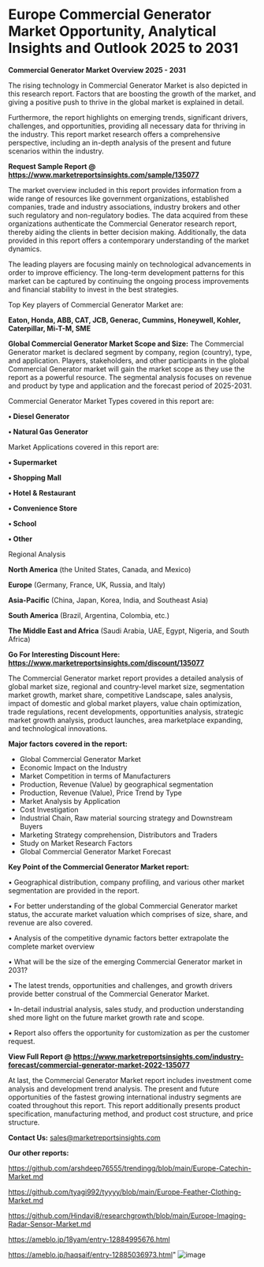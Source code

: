 # Europe Commercial Generator Market Opportunity, Analytical Insights and Outlook 2025 to 2031

<Strong> Commercial Generator Market Overview 2025 - 2031</strong>

The rising technology in Commercial Generator Market is also depicted in this research report. Factors that are boosting the growth of the market, and giving a positive push to thrive in the global market is explained in detail.

Furthermore, the report highlights on emerging trends, significant drivers, challenges, and opportunities, providing all necessary data for thriving in the industry. This report market research offers a comprehensive perspective, including an in-depth analysis of the present and future scenarios within the industry.

<strong>Request Sample Report @ <a href=https://www.marketreportsinsights.com/sample/135077>https://www.marketreportsinsights.com/sample/135077</a></strong>

The market overview included in this report provides information from a wide range of resources like government organizations, established companies, trade and industry associations, industry brokers and other such regulatory and non-regulatory bodies. The data acquired from these organizations authenticate the Commercial Generator research report, thereby aiding the clients in better decision making. Additionally, the data provided in this report offers a contemporary understanding of the market dynamics.

The leading players are focusing mainly on technological advancements in order to improve efficiency. The long-term development patterns for this market can be captured by continuing the ongoing process improvements and financial stability to invest in the best strategies.

Top Key players of Commercial Generator Market are:

<strong>Eaton, Honda, ABB, CAT, JCB, Generac, Cummins, Honeywell, Kohler, Caterpillar, Mi-T-M, SME</strong>

<strong><b>Global Commercial Generator Market Scope and Size:</b></strong>
The Commercial Generator market is declared segment by company, region (country), type, and application. Players, stakeholders, and other participants in the global Commercial Generator market will gain the market scope as they use the report as a powerful resource. The segmental analysis focuses on revenue and product by type and application and the forecast period of 2025-2031.

Commercial Generator Market Types covered in this report are:

<strong>• Diesel Generator

• Natural Gas Generator</strong>

Market Applications covered in this report are:

<strong>• Supermarket

• Shopping Mall

• Hotel & Restaurant

• Convenience Store

• School

• Other</strong> 

Regional Analysis

<strong>North America</strong> (the United States, Canada, and Mexico)

<strong>Europe</strong> (Germany, France, UK, Russia, and Italy)

<strong>Asia-Pacific</strong> (China, Japan, Korea, India, and Southeast Asia)

<strong>South America</strong> (Brazil, Argentina, Colombia, etc.)

<strong>The Middle East and Africa</strong> (Saudi Arabia, UAE, Egypt, Nigeria, and South Africa)

<strong>Go For Interesting Discount Here: <a href=https://www.marketreportsinsights.com/discount/135077>https://www.marketreportsinsights.com/discount/135077</a></strong>

The Commercial Generator market report provides a detailed analysis of global market size, regional and country-level market size, segmentation market growth, market share, competitive Landscape, sales analysis, impact of domestic and global market players, value chain optimization, trade regulations, recent developments, opportunities analysis, strategic market growth analysis, product launches, area marketplace expanding, and technological innovations.

<strong><b>Major factors covered in the report:</b></strong>
<ul>
  <li>Global Commercial Generator Market </li>
  <li>Economic Impact on the Industry</li>
  <li>Market Competition in terms of Manufacturers</li>
  <li>Production, Revenue (Value) by geographical segmentation</li>
  <li>Production, Revenue (Value), Price Trend by Type</li>
  <li>Market Analysis by Application</li>
  <li>Cost Investigation</li>
  <li>Industrial Chain, Raw material sourcing strategy and Downstream Buyers</li>
  <li>Marketing Strategy comprehension, Distributors and Traders</li>
  <li>Study on Market Research Factors</li>
  <li>Global Commercial Generator Market Forecast</li>
</ul>

<strong><b>Key Point of the Commercial Generator Market report:</b></strong>

• Geographical distribution, company profiling, and various other market segmentation are provided in the report.

• For better understanding of the global Commercial Generator market status, the accurate market valuation which comprises of size, share, and revenue are also covered.

• Analysis of the competitive dynamic factors better extrapolate the complete market overview

• What will be the size of the emerging Commercial Generator market in 2031?

• The latest trends, opportunities and challenges, and growth drivers provide better construal of the Commercial Generator Market.

• In-detail industrial analysis, sales study, and production understanding shed more light on the future market growth rate and scope.

• Report also offers the opportunity for customization as per the customer request.

<strong><b>View Full Report @ <a href=https://www.marketreportsinsights.com/industry-forecast/commercial-generator-market-2022-135077>https://www.marketreportsinsights.com/industry-forecast/commercial-generator-market-2022-135077</a></b></strong>


At last, the Commercial Generator Market report includes investment come analysis and development trend analysis. The present and future opportunities of the fastest growing international industry segments are coated throughout this report. This report additionally presents product specification, manufacturing method, and product cost structure, and price structure.

<strong>Contact Us:</strong>
sales@marketreportsinsights.com

<strong>Our other reports:</strong>

<a href=https://github.com/arshdeep76555/trendingg/blob/main/Europe-Catechin-Market.md>https://github.com/arshdeep76555/trendingg/blob/main/Europe-Catechin-Market.md</a>

<a href=https://github.com/tyagi992/tyyyy/blob/main/Europe-Feather-Clothing-Market.md>https://github.com/tyagi992/tyyyy/blob/main/Europe-Feather-Clothing-Market.md</a>

<a href=https://github.com/Hindavi8/researchgrowth/blob/main/Europe-Imaging-Radar-Sensor-Market.md>https://github.com/Hindavi8/researchgrowth/blob/main/Europe-Imaging-Radar-Sensor-Market.md</a>

<a href=https://ameblo.jp/18yam/entry-12884995676.html>https://ameblo.jp/18yam/entry-12884995676.html</a>

<a href=https://ameblo.jp/haqsaif/entry-12885036973.html>https://ameblo.jp/haqsaif/entry-12885036973.html</a>"
![image](https://github.com/user-attachments/assets/6a351b7c-40b6-495b-aaf3-9ca362543907)
